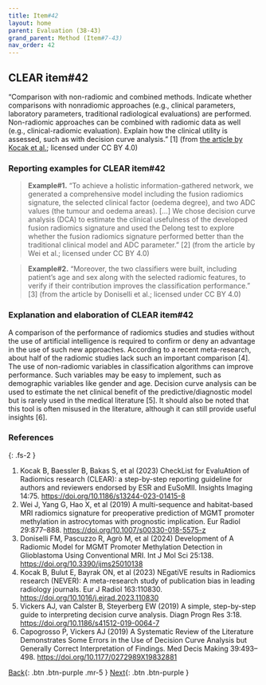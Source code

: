 ```yaml
---
title: Item#42
layout: home
parent: Evaluation (38-43)
grand_parent: Method (Item#7-43)
nav_order: 42
---
```


## CLEAR item#42


“Comparison with non-radiomic and combined methods. Indicate whether comparisons with nonradiomic approaches (e.g., clinical parameters, laboratory parameters, traditional radiological evaluations) are performed. Non-radiomic approaches can be combined with radiomic data as well (e.g., clinical-radiomic evaluation). Explain how the clinical utility is assessed, such as with decision curve analysis.” [1] (from [the article by Kocak et al.](https://insightsimaging.springeropen.com/articles/10.1186/s13244-023-01415-8); licensed under CC BY 4.0)


### Reporting examples for CLEAR item#42

> **Example#1.** “To achieve a holistic information-gathered network, we generated a comprehensive model including the fusion radiomics signature, the selected clinical factor (oedema degree), and two ADC values (the tumour and oedema areas). […] We chose decision curve analysis (DCA) to estimate the clinical usefulness of the developed fusion radiomics signature and used the Delong test to explore whether the fusion radiomics signature performed better than the traditional clinical model and ADC parameter.” [2] (from the article by Wei et al.; licensed under CC BY 4.0)

> **Example#2.** “Moreover, the two classifiers were built, including patient’s age and sex along with the selected radiomic features, to verify if their contribution improves the classification performance.” [3] (from the article by Doniselli et al.; licensed under CC BY 4.0)

### Explanation and elaboration of CLEAR item#42

A comparison of the performance of radiomics studies and studies without the use of artificial intelligence is required to confirm or deny an advantage in the use of such new approaches. According to a recent meta-research, about half of the radiomic studies lack such an important comparison [4]. The use of non-radiomic variables in classification algorithms can improve performance. Such variables may be easy to implement, such as demographic variables like gender and age. Decision curve analysis can be used to estimate the net clinical benefit of the predictive/diagnostic model but is rarely used in the medical literature [5]. It should also be noted that this tool is often misused in the literature, although it can still provide useful insights [6].

### References

{: .fs-2 }

1. 	Kocak B, Baessler B, Bakas S, et al (2023) CheckList for EvaluAtion of Radiomics research (CLEAR): a step-by-step reporting guideline for authors and reviewers endorsed by ESR and EuSoMII. Insights Imaging 14:75. https://doi.org/10.1186/s13244-023-01415-8
2. 	Wei J, Yang G, Hao X, et al (2019) A multi-sequence and habitat-based MRI radiomics signature for preoperative prediction of MGMT promoter methylation in astrocytomas with prognostic implication. Eur Radiol 29:877–888. https://doi.org/10.1007/s00330-018-5575-z
3. 	Doniselli FM, Pascuzzo R, Agrò M, et al (2024) Development of A Radiomic Model for MGMT Promoter Methylation Detection in Glioblastoma Using Conventional MRI. Int J Mol Sci 25:138. https://doi.org/10.3390/ijms25010138
4. 	Kocak B, Bulut E, Bayrak ON, et al (2023) NEgatiVE results in Radiomics research (NEVER): A meta-research study of publication bias in leading radiology journals. Eur J Radiol 163:110830. https://doi.org/10.1016/j.ejrad.2023.110830
5. 	Vickers AJ, van Calster B, Steyerberg EW (2019) A simple, step-by-step guide to interpreting decision curve analysis. Diagn Progn Res 3:18. https://doi.org/10.1186/s41512-019-0064-7
6. 	Capogrosso P, Vickers AJ (2019) A Systematic Review of the Literature Demonstrates Some Errors in the Use of Decision Curve Analysis but Generally Correct Interpretation of Findings. Med Decis Making 39:493–498. https://doi.org/10.1177/0272989X19832881


[Back](https://radiomic.github.io/CLEAR-E3/docs/Method%20(Item%207-43)/Evaluation%20(38-43)/Item41.html){: .btn .btn-purple .mr-5 }
[Next](https://radiomic.github.io/CLEAR-E3/docs/Item4.html){: .btn .btn-purple   }
